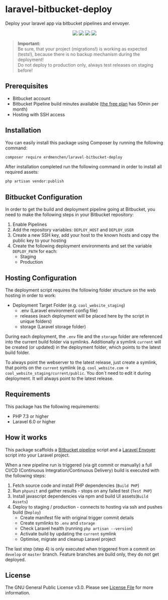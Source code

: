 # laravel-bitbucket-deploy
Deploy your laravel app via bitbucket pipelines and envoyer.

<p align="center">
    <a href="https://packagist.org/packages/erdmenchen/laravel-bitbucket-deploy"><img src="https://poser.pugx.org/erdmenchen/laravel-bitbucket-deploy/downloads"></a>
    <a href="https://packagist.org/packages/erdmenchen/laravel-bitbucket-deploy"><img src="https://poser.pugx.org/erdmenchen/laravel-bitbucket-deploy/version"></a>
    <a href="https://packagist.org/packages/erdmenchen/laravel-bitbucket-deploy"><img src="https://poser.pugx.org/erdmenchen/laravel-bitbucket-deploy/v/unstable"></a>
    <a href="https://packagist.org/packages/erdmenchen/laravel-bitbucket-deploy"><img src="https://poser.pugx.org/erdmenchen/laravel-bitbucket-deploy/license"></a>
</p>

> **Important:** <br />
> Be sure, that your project (migrations!) is working as expected (tests!), because there is no backup mechanism during the deployment! <br />
> Do not deploy to production only, always test releases on staging before!

## Prerequisites
* Bitbucket account
* Bitbucket Pipeline build minutes available ([the free plan](https://confluence.atlassian.com/bitbucket/plans-and-billing-224395568.html#BitbucketCloudplandetails-Plandetails) has 50min per month)
* Hosting with SSH access

## Installation
You can easily install this package using Composer by running the following command:
```bash
composer require erdmenchen/laravel-bitbucket-deploy
```

After installation completed run the following command in order to install all required assets:
```bash
php artisan vendor:publish
```

## Bitbucket Configuration
In order to get the build and deployment pipeline going at Bitbucket, you need to make the following steps in your Bitbucket repository:
1. Enable Pipelines
2. Add the repository variables: `DEPLOY_HOST` and `DEPLOY_USER`
3. Create a new SSH key, add your host to the known hosts and copy the public key to your hosting
4. Create the following deployment environments and set the variable `DEPLOY_PATH` for each:
    * Staging
    * Production

## Hosting Configuration
The deployment script requires the following folder structure on the web hosting in order to work:
* Deployment Target Folder (e.g. `cool_website_staging`)
    * .env (Laravel environment config file)
    * releases (each deployment will be placed here by the script in unique folders)
    * storage (Laravel storage folder)

During each deployment, the `.env` file and the `storage` folder are referenced into the current build folder via symlinks.
Additionally a symlink `current` will be created (or updated) in the deployment folder, which points to the latest build folder.

To always point the webserver to the latest release, just create a symlink, that points on the `current` symlink (e.g. `cool_website.com` -> `cool_website_staging/current/public`. You don´t need to edit it during deployment. It will always point to the latest release.

## Requirements
This package has the following requirements:
- PHP 7.3 or higher
- Laravel 6.0 or higher

## How it works
This package scaffolds a [Bitbucket pipeline](https://bitbucket.org/product/de/features/pipelines) script and a [Laravel Envoyer](https://laravel.com/docs/master/envoy) script into your Laravel project.

When a new pipeline run is triggered (via git commit or manually) a full CI/CD (Continuous Integration/Continuous Delivery) build is executed with the following steps:

1. Fetch source code and install PHP dependencies (`Build PHP`)
2. Run `phpunit` and gather results - stops on any failed test (`Test PHP`)
3. Install javascript dependencies via npm and build UI assets(`Build Assets`)
4. Deploy to staging / production - connects to hosting via ssh and pushes build (`Deploy`)
    * Create manifest file with original trigger commit details
    * Create symlinks to `.env` and `storage`
    * Check Laravel health (running `php artisan --version`)
    * Activate build by updating the `current` symlink
    * Optimise, migrate and cleanup Laravel project

The last step (step 4) is only executed when triggered from a commit on `develop` or `master` branch. Feature branches are build only, they do not get deployed.

## License
The GNU General Public License v3.0. Please see [License File](LICENSE) for more information.
